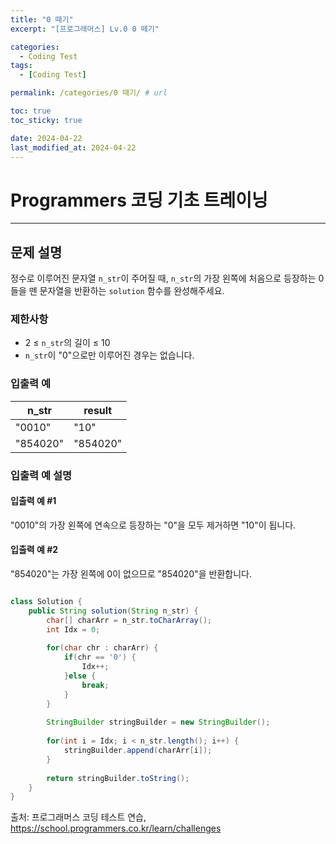 ```yaml
---
title: "0 떼기"
excerpt: "[프로그래머스] Lv.0 0 떼기"

categories:
  - Coding Test
tags:
  - [Coding Test]

permalink: /categories/0 떼기/ # url

toc: true
toc_sticky: true

date: 2024-04-22
last_modified_at: 2024-04-22
---
```


# Programmers 코딩 기초 트레이닝

---

## 문제 설명

정수로 이루어진 문자열 `n_str`이 주어질 때, `n_str`의 가장 왼쪽에 처음으로 등장하는 0들을 뗀 문자열을 반환하는 `solution` 함수를 완성해주세요.

### 제한사항
- 2 ≤ `n_str`의 길이 ≤ 10
- `n_str`이 "0"으로만 이루어진 경우는 없습니다.

### 입출력 예

| n_str | result |
|--------|--------|
| "0010" | "10" |
| "854020" | "854020" |

### 입출력 예 설명
#### 입출력 예 #1

"0010"의 가장 왼쪽에 연속으로 등장하는 "0"을 모두 제거하면 "10"이 됩니다.
#### 입출력 예 #2

"854020"는 가장 왼쪽에 0이 없으므로 "854020"을 반환합니다.

```java

class Solution {
    public String solution(String n_str) {
        char[] charArr = n_str.toCharArray();
        int Idx = 0;
        
        for(char chr : charArr) {
        	if(chr == '0') {
        		Idx++;
        	}else {
        		break;
        	}
        }
        
        StringBuilder stringBuilder = new StringBuilder();
        
        for(int i = Idx; i < n_str.length(); i++) {
        	stringBuilder.append(charArr[i]);
        }
        
        return stringBuilder.toString();
    }
}

``````

출처: 프로그래머스 코딩 테스트 연습, https://school.programmers.co.kr/learn/challenges
